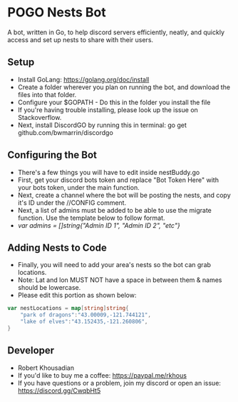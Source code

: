 # POGO Nests Bot
A bot, written in Go, to help discord servers efficiently, neatly, and quickly access and set up nests to share with their users.

## Setup
- Install GoLang: https://golang.org/doc/install
- Create a folder wherever you plan on running the bot, and download the files into that folder.
- Configure your $GOPATH - Do this in the folder you install the file
- If you're having trouble installing, please look up the issue on Stackoverflow.
- Next, install DiscordGO by running this in terminal: go get github.com/bwmarrin/discordgo

## Configuring the Bot
- There's a few things you will have to edit inside nestBuddy.go
- First, get your discord bots token and replace "Bot Token Here" with your bots token, under the main function. 
- Next, create a channel where the bot will be posting the nests, and copy it's ID under the //CONFIG comment.
- Next, a list of admins must be added to be able to use the migrate function. Use the template below to follow format. 
- _var admins = []string{"Admin ID 1", "Admin ID 2", "etc"}_

## Adding Nests to Code
- Finally, you will need to add your area's nests so the bot can grab locations.
- Note: Lat and lon MUST NOT have a space in between them & names should be lowercase. 
- Please edit this portion as shown below:
```Go
var nestLocations = map[string]string{
	"park of dragons":"43.00009,-121.744121",
	"lake of elves":"43.152435,-121.260806",
}
```

## Developer
- Robert Khousadian
- If you'd like to buy me a coffee: https://paypal.me/rkhous
- If you have questions or a problem, join my discord or open an issue: https://discord.gg/CwqbHt5
